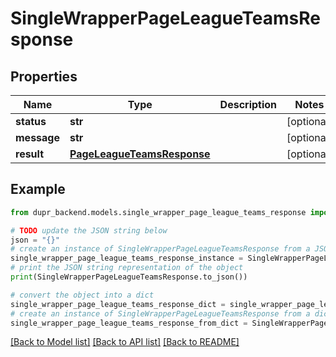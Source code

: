 # SingleWrapperPageLeagueTeamsResponse


## Properties

Name | Type | Description | Notes
------------ | ------------- | ------------- | -------------
**status** | **str** |  | [optional] 
**message** | **str** |  | [optional] 
**result** | [**PageLeagueTeamsResponse**](PageLeagueTeamsResponse.md) |  | [optional] 

## Example

```python
from dupr_backend.models.single_wrapper_page_league_teams_response import SingleWrapperPageLeagueTeamsResponse

# TODO update the JSON string below
json = "{}"
# create an instance of SingleWrapperPageLeagueTeamsResponse from a JSON string
single_wrapper_page_league_teams_response_instance = SingleWrapperPageLeagueTeamsResponse.from_json(json)
# print the JSON string representation of the object
print(SingleWrapperPageLeagueTeamsResponse.to_json())

# convert the object into a dict
single_wrapper_page_league_teams_response_dict = single_wrapper_page_league_teams_response_instance.to_dict()
# create an instance of SingleWrapperPageLeagueTeamsResponse from a dict
single_wrapper_page_league_teams_response_from_dict = SingleWrapperPageLeagueTeamsResponse.from_dict(single_wrapper_page_league_teams_response_dict)
```
[[Back to Model list]](../README.md#documentation-for-models) [[Back to API list]](../README.md#documentation-for-api-endpoints) [[Back to README]](../README.md)


